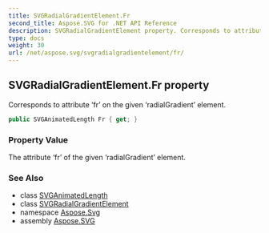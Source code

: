 ```yaml
---
title: SVGRadialGradientElement.Fr
second_title: Aspose.SVG for .NET API Reference
description: SVGRadialGradientElement property. Corresponds to attribute fr on the given radialGradient element
type: docs
weight: 30
url: /net/aspose.svg/svgradialgradientelement/fr/
---
```

## SVGRadialGradientElement.Fr property

Corresponds to attribute ‘fr’ on the given ‘radialGradient’ element.

```csharp
public SVGAnimatedLength Fr { get; }
```

### Property Value

The attribute ‘fr’ of the given ‘radialGradient’ element.

### See Also

* class [SVGAnimatedLength](../../../aspose.svg.datatypes/svganimatedlength/)
* class [SVGRadialGradientElement](../)
* namespace [Aspose.Svg](../../../aspose.svg/)
* assembly [Aspose.SVG](../../../)
